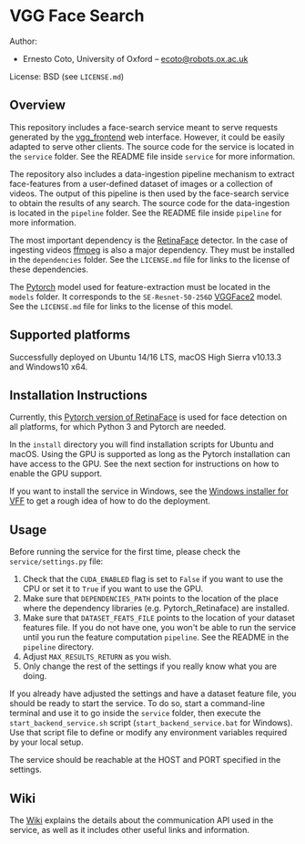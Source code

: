 VGG Face Search
===============

Author:

 + Ernesto Coto, University of Oxford – <ecoto@robots.ox.ac.uk>

License: BSD (see `LICENSE.md`)

Overview
--------

This repository includes a face-search service meant to serve requests generated by the [vgg_frontend](https://gitlab.com/vgg/vgg_frontend) web interface. However, it could be easily adapted to serve other clients. The source code for the service is located in the `service` folder. See the README file inside `service` for more information.

The repository also includes a data-ingestion pipeline mechanism to extract face-features from a user-defined dataset of images or a collection of videos. The output of this pipeline is then used by the face-search service to obtain the results of any search. The source code for the data-ingestion is located in the `pipeline` folder. See the README file inside `pipeline` for more information.

The most important dependency is the [RetinaFace](https://github.com/biubug6/Pytorch_Retinaface) detector. In the case of ingesting videos [ffmpeg](https://www.ffmpeg.org/) is also a major dependency. They must be installed in the `dependencies` folder. See the `LICENSE.md` file for links to the license of these dependencies.

The [Pytorch](https://pytorch.org/) model used for feature-extraction must be located in the `models` folder. It corresponds to the `SE-Resnet-50-256D` [VGGFace2](https://github.com/ox-vgg/vgg_face2) model. See the `LICENSE.md` file for links to the license of this model.

Supported platforms
-------------------

Successfully deployed on Ubuntu 14/16 LTS, macOS High Sierra v10.13.3 and Windows10 x64.

Installation Instructions
-------------------------

Currently, this [Pytorch version of RetinaFace](https://github.com/biubug6/Pytorch_Retinaface) is used for face detection on all platforms, for which Python 3 and Pytorch are needed.

In the `install` directory you will find installation scripts for Ubuntu and macOS. Using the GPU is supported as long as the Pytorch installation can have access to the GPU. See the next section for instructions on how to enable the GPU support.

If you want to install the service in Windows, see the [Windows installer for VFF](https://gitlab.com/vgg/vgg_frontend/blob/master/install/install_vff_win64.bat) to get a rough idea of how to do the deployment.

Usage
-----

Before running the service for the first time, please check the `service/settings.py` file:

 1. Check that the `CUDA_ENABLED` flag is set to `False` if you want to use the CPU or set it to `True` if you want to use the GPU.
 2. Make sure that `DEPENDENCIES_PATH` points to the location of the place where the dependency libraries (e.g. Pytorch_Retinaface) are installed.
 3. Make sure that `DATASET_FEATS_FILE` points to the location of your dataset features file. If you do not have one, you won't be able to run the service until you run the feature computation `pipeline`. See the README in the `pipeline` directory.
 4. Adjust `MAX_RESULTS_RETURN` as you wish.
 5. Only change the rest of the settings if you really know what you are doing.

If you already have adjusted the settings and have a dataset feature file, you should be ready to start the service. To do so, start a command-line terminal and use it to go inside the `service` folder, then execute the `start_backend_service.sh` script (`start_backend_service.bat` for Windows). Use that script file to define or modify any environment variables required by your local setup.

The service should be reachable at the HOST and PORT specified in the settings.

Wiki
----

The [Wiki](https://gitlab.com/vgg/vgg_face_search/wikis/home) explains the details about the communication API used in the service, as well as it includes other useful links and information.
